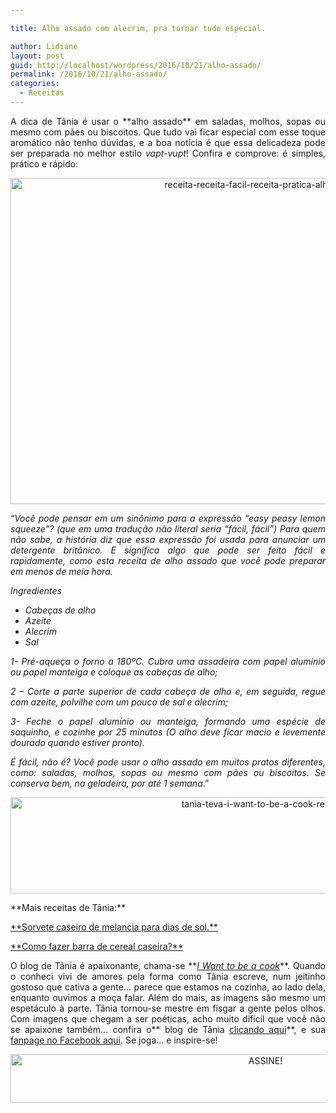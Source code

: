 ```yaml
---

title: Alho assado com alecrim, pra tornar tudo especial.

author: Lidiane
layout: post
guid: http://localhost/wordpress/2016/10/21/alho-assado/
permalink: /2016/10/21/alho-assado/
categories:
  - Receitas
---
```

<p align="justify">
  A dica de Tânia é usar o **alho assado** em saladas, molhos, sopas ou mesmo com pães ou biscoitos. Que tudo vai ficar especial com esse toque aromático não tenho dúvidas, e a boa notícia é que essa delicadeza pode ser preparada no melhor estilo <em>vapt-vupt</em>! Confira e comprove: é simples, prático e rápido:
</p>

<p align="center">
  <img class="alignnone size-full wp-image-13160" src="http://www.trololodemulher.com.br/blog/wp-content/uploads/2016/10/RECEITA-RECEITA-FACIL-RECEITA-PRATICA-ALHO-ASSADO.jpg" alt="receita-receita-facil-receita-pratica-alho-assado" width="800" height="522" />
</p>

<p align="justify">
  “<em>Você pode pensar em um sinônimo para a expressão “easy peasy lemon squeeze”? (que em uma tradução não literal seria “fácil, fácil”) Para quem não sabe, a história diz que essa expressão foi usada para anunciar um detergente britânico. E significa algo que pode ser feito fácil e rapidamente, como esta receita de alho assado que você pode preparar em menos de meia hora.</em>
</p>

<p align="justify">
  <em>Ingredientes</em>
</p>

  * <div align="justify">
      <em>Cabeças de alho </em>
    </div>

  * <div align="justify">
      <em>Azeite </em>
    </div>

  * <div align="justify">
      <em>Alecrim </em>
    </div>

  * <div align="justify">
      <em>Sal</em>
    </div>

<p align="justify">
  <em>1- Pré-aqueça o forno a 180ºC. Cubra uma assadeira com papel alumínio ou papel manteiga e coloque as cabeças de alho;</em>
</p>

<p align="justify">
  <em>2 – Corte a parte superior de cada cabeça de alho e, em seguida, regue com azeite, polvilhe com um pouco de sal e alecrim;</em>
</p>

<p align="justify">
  <em>3- Feche o papel alumínio ou manteiga, formando uma espécie de saquinho, e cozinhe por 25 minutos (O alho deve ficar macio e levemente dourado quando estiver pronto).</em>
</p>

<p align="justify">
  <em>É fácil, não é? Você pode usar o alho assado em muitos pratos diferentes, como: saladas, molhos, sopas ou mesmo com pães ou biscoitos. Se conserva bem, na geladeira, por até 1 semana</em>.”
</p>

<p align="center">
  <img class="alignnone size-full wp-image-13037" src="http://www.trololodemulher.com.br/blog/wp-content/uploads/2016/10/TANIA-TEVA-I-WANT-TO-BE-A-COOK-RECEITAS.jpg" alt="tania-teva-i-want-to-be-a-cook-receitas" width="800" height="154" />
</p>

<p align="justify">
  **Mais receitas de Tânia:**
</p>

<p align="justify">
  <a href="http://www.trololodemulher.com.br/2016/10/13/sorvete-caseiro/" target="_blank">**Sorvete caseiro de melancia para dias de sol.**</a>
</p>

<p align="justify">
  <a href="http://www.trololodemulher.com.br/2016/10/05/barra-de-cereal-caseira/" target="_blank">**Como fazer barra de cereal caseira?**</a>
</p>

<p align="justify">
  O blog de Tânia é apaixonante, chama-se **<em><a href="https://iwanttobeacook.wordpress.com/" target="_blank">I Want to be a cook</a></em>**. Quando o conheci vivi de amores pela forma como Tânia escreve, num jeitinho gostoso que cativa a gente… parece que estamos na cozinha, ao lado dela, enquanto ouvimos a moça falar. Além do mais, as imagens são mesmo um espetáculo à parte. Tânia tornou-se mestre em fisgar a gente pelos olhos. Com imagens que chegam a ser poéticas, acho muito difícil que você não se apaixone também… confira o** blog de Tânia <a href="https://iwanttobeacook.wordpress.com/" target="_blank">clicando aqui</a>**, e sua <a href="https://www.facebook.com/Iwanttobeacook-818578268272846/" target="_blank">fanpage no Facebook aqui</a>. Se joga… e inspire-se!
</p>

<p align="center">
  <a href="http://feedburner.google.com/fb/a/mailverify?uri=blogBichaFemea&loc=en_US" target="_blank"><img class="alignnone size-full wp-image-10439" src="http://www.trololodemulher.com.br/blog/wp-content/uploads/2014/09/ASSINE.png" alt="ASSINE!" width="800" height="78" /></a>
</p>

<p align="justify">